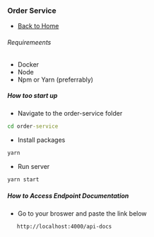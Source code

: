 ### Order Service

- [Back to Home](/README.md)

###### Requiremeents

- Docker
- Node
- Npm or Yarn (preferrably)

##### How too start up

- Navigate to the order-service folder

```cmd
cd order-service
```

- Install packages

```cmd
yarn
```

- Run server

```cmd
yarn start
```

##### How to Access Endpoint Documentation

- Go to your broswer and paste the link below

```cmd
   http://localhost:4000/api-docs
```
